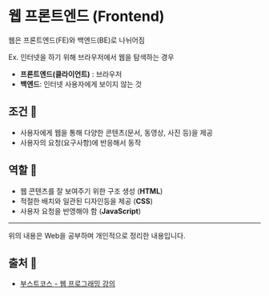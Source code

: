 # 웹 프론트엔드 (Frontend)
웹은 프론트엔드(FE)와 백엔드(BE)로 나뉘어짐

Ex. 인터넷을 하기 위해 브라우저에서 웹을 탐색하는 경우
- **프론트엔드(클라이언트)** : 브라우저
- **백엔드**: 인터넷 사용자에게 보이지 않는 것

## 조건 🔏
- 사용자에게 웹을 통해 다양한 콘텐츠(문서, 동영상, 사진 등)을 제공
- 사용자의 요청(요구사항)에 반응해서 동작

## 역할 🔩
- 웹 콘텐츠를 잘 보여주기 위한 구조 생성 (**HTML**)
- 적절한 배치와 일관된 디자인등을 제공 (**CSS**)
- 사용자 요청을 반영해야 함 (**JavaScript**)


- - -
위의 내용은 Web을 공부하며 개인적으로 정리한 내용입니다.
## 출처 📝
- [부스트코스 - 웹 프로그래밍 강의](https://www.boostcourse.org/web316/lecture/16661?isDesc=false)